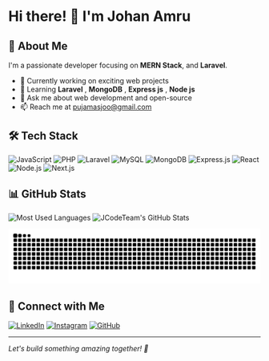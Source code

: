 # Hi there! 👋 I'm Johan Amru

## 🚀 About Me
I'm a passionate developer focusing on **MERN Stack**, and **Laravel**.

- 🔭 Currently working on exciting web projects
- 🌱 Learning **Laravel** , **MongoDB** , **Express js** , **Node js** 
- 💬 Ask me about web development and open-source
- 📫 Reach me at [pujamasjoo@gmail.com](mailto:pujamasjoo@gmail.com)

## 🛠️ Tech Stack

![JavaScript](https://img.shields.io/badge/JavaScript-F7DF1E?style=for-the-badge&logo=javascript&logoColor=black)
![PHP](https://img.shields.io/badge/PHP-777BB4?style=for-the-badge&logo=php&logoColor=white)
![Laravel](https://img.shields.io/badge/Laravel-FF2D20?style=for-the-badge&logo=laravel&logoColor=white)
![MySQL](https://img.shields.io/badge/MySQL-4479A1?style=for-the-badge&logo=mysql&logoColor=white)
![MongoDB](https://img.shields.io/badge/MongoDB-47A248?style=for-the-badge&logo=mongodb&logoColor=white)
![Express.js](https://img.shields.io/badge/Express.js-000000?style=for-the-badge&logo=express&logoColor=white)
![React](https://img.shields.io/badge/React-61DAFB?style=for-the-badge&logo=react&logoColor=black)
![Node.js](https://img.shields.io/badge/Node.js-339933?style=for-the-badge&logo=nodedotjs&logoColor=white)
![Next.js](https://img.shields.io/badge/Next.js-000000?style=for-the-badge&logo=nextdotjs&logoColor=white)


## 📊 GitHub Stats

![Most Used Languages](https://github-readme-stats.vercel.app/api/top-langs/?username=syrsdev&layout=compact)
![JCodeTeam's GitHub Stats](https://github-readme-stats.vercel.app/api?username=JCodeTeam&show_icons=true&theme=radical) 

![GitHub Snake](https://raw.githubusercontent.com/syrsdev/syrsdev/output/github-snake.svg)

## 🔗 Connect with Me

[![LinkedIn](https://img.shields.io/badge/LinkedIn-0077B5?style=for-the-badge&logo=linkedin&logoColor=white)](https://www.linkedin.com/in/muhamad-rizki-johan-amru-a89754353)
[![Instagram](https://img.shields.io/badge/Instagram-E4405F?style=for-the-badge&logo=instagram&logoColor=white)](https://www.instagram.com/jjoafx?igsh=ZW9ueTVpazVkemh3&utm_source=qr)
[![GitHub](https://img.shields.io/badge/GitHub-181717?style=for-the-badge&logo=github&logoColor=white)](https://github.com/JCodeTeam)

---
*Let's build something amazing together! 🚀*


